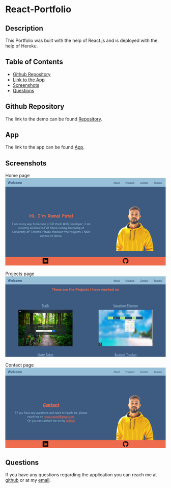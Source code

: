 # React-Portfolio

## Description

This Portfolio was built with the help of React.js and is deployed with the help of Heroku.

## Table of Contents

- [Github Repository](#GithubRepository)
- [Link to the App](#App)
- [Screenshots](#Screenshots)
- [Questions](#Questions)

## Github Repository

The link to the demo can be found [Repository](https://github.com/romzzp/React-Portfolio).

## App

The link to the app can be found [App](https://react-romal.herokuapp.com/).

## Screenshots

Home page
![alt text](./src/assets/home.png)

Projects page
![alt text](./src/assets/projects.png)

Contact page
![alt text](./src/assets/contact.png)

## Questions

If you have any questions regarding the application you can reach me at [github](https://github.com/romzzp) or at my [email](romzz.patel@gmail.com).
